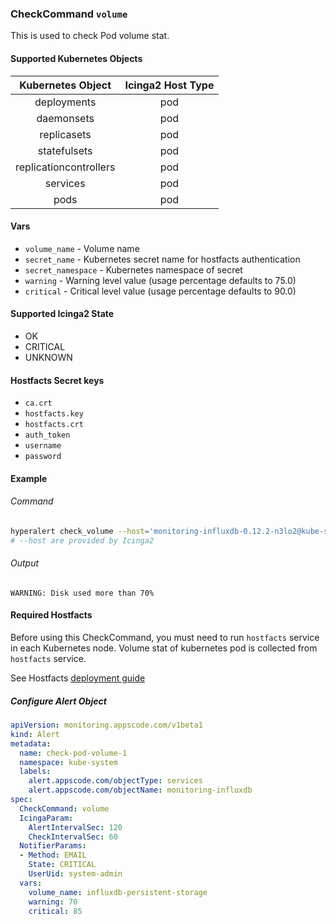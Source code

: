 ### CheckCommand `volume`

This is used to check Pod volume stat.

#### Supported Kubernetes Objects

| Kubernetes Object      | Icinga2 Host Type |
| :---:                  | :---:             |
| deployments            | pod               |
| daemonsets             | pod               |
| replicasets            | pod               |
| statefulsets           | pod               |
| replicationcontrollers | pod               |
| services               | pod               |
| pods                   | pod               |

#### Vars

* `volume_name` - Volume name
* `secret_name` - Kubernetes secret name for hostfacts authentication
* `secret_namespace` - Kubernetes namespace of secret
* `warning` - Warning level value (usage percentage defaults to 75.0)
* `critical` - Critical level value (usage percentage defaults to 90.0)

#### Supported Icinga2 State

* OK
* CRITICAL
* UNKNOWN

#### Hostfacts Secret keys

* `ca.crt`
* `hostfacts.key`
* `hostfacts.crt`
* `auth_token`
* `username`
* `password`

#### Example
###### Command
```sh
hyperalert check_volume --host='monitoring-influxdb-0.12.2-n3lo2@kube-system' --volume_name=influxdb-persistent-storage --warning=70 --critical=85
# --host are provided by Icinga2
```
###### Output
```
WARNING: Disk used more than 70%
```

#### Required Hostfacts
Before using this CheckCommand, you must need to run `hostfacts` service in each Kubernetes node.
Volume stat of kubernetes pod is collected from `hostfacts` service.

See Hostfacts [deployment guide](../hostfacts/deployment.md)


##### Configure Alert Object
```yaml
apiVersion: monitoring.appscode.com/v1beta1
kind: Alert
metadata:
  name: check-pod-volume-1
  namespace: kube-system
  labels:
    alert.appscode.com/objectType: services
    alert.appscode.com/objectName: monitoring-influxdb
spec:
  CheckCommand: volume
  IcingaParam:
    AlertIntervalSec: 120
    CheckIntervalSec: 60
  NotifierParams:
  - Method: EMAIL
    State: CRITICAL
    UserUid: system-admin
  vars:
    volume_name: influxdb-persistent-storage
    warning: 70
    critical: 85
```
